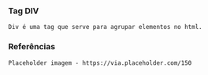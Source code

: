 ### Tag DIV
    Div é uma tag que serve para agrupar elementos no html.


### Referências
    Placeholder imagem - https://via.placeholder.com/150